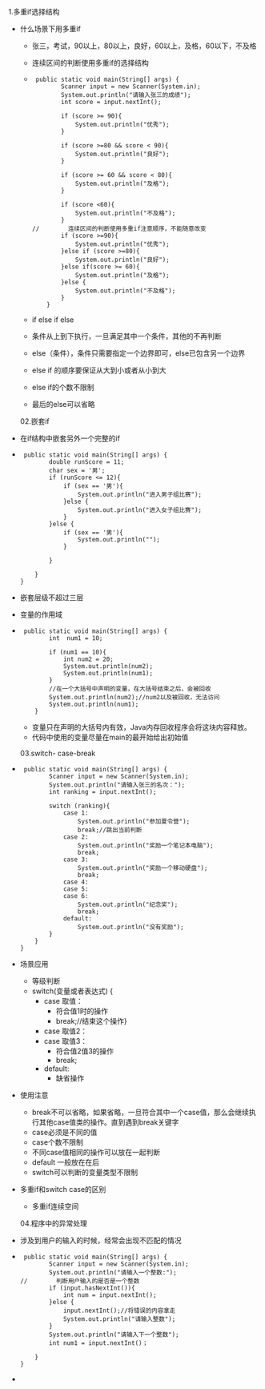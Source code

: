 1.多重if选择结构

+ 什么场景下用多重if

  + 张三，考试，90以上，80以上，良好，60以上，及格，60以下，不及格

  + 连续区间的判断使用多重if的选择结构

  + ```
     public static void main(String[] args) {
            Scanner input = new Scanner(System.in);
            System.out.println("请输入张三的成绩");
            int score = input.nextInt();

            if (score >= 90){
                System.out.println("优秀");
            }

            if (score >=80 && score < 90){
                System.out.println("良好");
            }

            if (score >= 60 && score < 80){
                System.out.println("及格");
            }

            if (score <60){
                System.out.println("不及格");
            }
    //        连续区间的判断使用多重if注意顺序，不能随意改变
            if (score >=90){
                System.out.println("优秀");
            }else if (score >=80){
                System.out.println("良好");
            }else if(score >= 60){
                System.out.println("及格");
            }else {
                System.out.println("不及格");
            }
        }
    ```

  + if     else if      else

  + 条件从上到下执行，一旦满足其中一个条件，其他的不再判断

  + else（条件），条件只需要指定一个边界即可，else已包含另一个边界

  + else if 的顺序要保证从大到小或者从小到大

  + else if的个数不限制

  + 最后的else可以省略

  02.嵌套if

+ 在if结构中嵌套另外一个完整的if

+ ```
   public static void main(String[] args) {
          double runScore = 11;
          char sex = '男';
          if (runScore <= 12){
              if (sex == '男'){
                  System.out.println("进入男子组比赛");
              }else {
                  System.out.println("进入女子组比赛");
              }
          }else {
              if (sex == '男'){
                  System.out.println("");
              }
              
          }
          
      }
  }

  ```

+ 嵌套层级不超过三层 

+ 变量的作用域

+ ```
   public static void main(String[] args) {
          int  num1 = 10;

          if (num1 == 10){
              int num2 = 20;
              System.out.println(num2);
              System.out.println(num1);
          }
          //在一个大括号中声明的变量，在大括号结束之后，会被回收
          System.out.println(num2);//num2以及被回收，无法访问
          System.out.println(num1);
      }

  ```

  + 变量只在声明的大括号内有效，Java内存回收程序会将这块内容释放。
  + 代码中使用的变量尽量在main的最开始给出初始值

  03.switch- case-break

+ ```
   public static void main(String[] args) {
          Scanner input = new Scanner(System.in);
          System.out.println("请输入张三的名次：");
          int ranking = input.nextInt();

          switch (ranking){
              case 1:
                  System.out.println("参加夏令营");
                  break;//跳出当前判断
              case 2:
                  System.out.println("奖励一个笔记本电脑");
                  break;
              case 3:
                  System.out.println("奖励一个移动硬盘");
                  break;
              case 4:
              case 5:
              case 6:    
                  System.out.println("纪念奖");
                  break;
              default:
                  System.out.println("没有奖励");
          }
      }
  }

  ```

+ 场景应用

  + 等级判断
  + switch(变量或者表达式) {
    + case 取值：
      + 符合值1时的操作
      + break;//结束这个操作}
    + case 取值2：
    + case 取值3：
      + 符合值2值3的操作
      + break;
    + default:
      + 缺省操作

+ 使用注意

  + break不可以省略，如果省略，一旦符合其中一个case值，那么会继续执行其他case值类的操作。直到遇到break关键字
  + case必须是不同的值
  + case个数不限制
  + 不同case值相同的操作可以放在一起判断
  + default 一般放在在后
  + switch可以判断的变量类型不限制

+ 多重if和switch case的区别

  + 多重if连续空间

  04.程序中的异常处理

+ 涉及到用户的输入的时候，经常会出现不匹配的情况

+ ```
   public static void main(String[] args) {
          Scanner input = new Scanner(System.in);
          System.out.println("请输入一个整数:");
  //        判断用户输入的是否是一个整数
          if (input.hasNextInt()){
              int num = input.nextInt();
          }else {
              input.nextInt();//将错误的内容拿走
              System.out.println("请输入整数");
          }
          System.out.println("请输入下一个整数");
          int num1 = input.nextInt()；

      }
  }
  ```

+ ​

